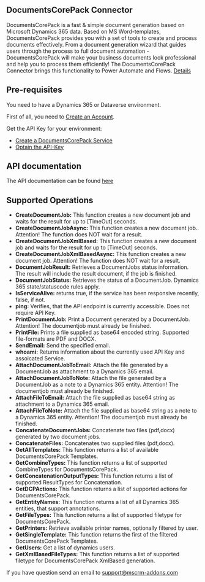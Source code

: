 ﻿

## DocumentsCorePack Connector
DocumentsCorePack is a fast & simple document generation based on Microsoft Dynamics 365 data.
Based on MS Word-templates, DocumentsCorePack provides you with a set of tools to create and process documents effectively. From a document generation wizard that guides users through the process to full document automation - DocumentsCorePack will make your business documents look professional and help you to process them efficiently!
The DocumentsCorePack Connector brings this functionality to Power Automate and Flows.
[Details](https://www.mscrm-addons.com/Products/DocumentsCorePack) 



## Pre-requisites

You need to have a Dynamics 365 or Dataverse environment. 

First of all, you need to [Create an Account](https://www.mscrm-addons.com/My-Account?returnurl=https%3A%2F%2Fwww.mscrm-addons.com%2FMy-Account).

Get the API Key for your environment:
- [Create a DocumentsCorePack Service](https://www.mscrm-addons.com/Products/DocumentsCorePack/ServiceConfiguration)
- [Optain the API-Key](https://www.mscrm-addons.com/Portals/0/Blog/DCP_CustomConnector_HowTo/c1_obtainAPIKey.PNG)


## API documentation
The API documentation can be found [here](https://support.mscrm-addons.com)


## Supported Operations

 - **CreateDocumentJob:** This function creates a new document job and waits for the result for up to [TimeOut] seconds.
 - **CreateDocumentJobAsync:** This function creates a new document job.. Attention! The function does NOT wait for a result.
 - **CreateDocumentJobXmlBased:** This function creates a new document job and waits for the result for up to [TimeOut] seconds.
 - **CreateDocumentJobXmlBasedAsync:** This function creates a new document job. Attention! The function does NOT wait for a result.
 - **DocumentJobResult:** Retrieves a DocumentJobs status information. The result will include the result document, if the job is finished.
 - **DocumentJobStatus:** Retrieves the status of a DocumentJob. Dynamics 365 state/statuscode rules apply.
 - **IsServiceAlive:** returns true, if the service has been responsive recently, false, if not.
 - **ping:** Verifies, that the API endpoint is currently accessible. Does not require API Key.
 - **PrintDocumentJob:** Print a Document generated by a DocumentJob. Attention! The documentjob must already be finished.
 - **PrintFile:** Prints a file supplied as base64 encoded string. Supported file-formats are PDF and DOCX.
 - **SendEmail:** Send the specified email.
 - **whoami:** Returns information about the currently used API Key and assoicated Service.
 - **AttachDocumentJobToEmail:** Attach the file generated by a DocumentJob as attachment to a Dynamics 365 email.
 - **AttachDocumentJobToNote:** Attach the file generated by a DocumentJob as a note to a Dynamics 365 entity. Attention! The documentjob must already be finished.
 - **AttachFileToEmail:** Attach the file supplied as base64 string as attachment to a Dynamics 365 email.
 - **AttachFileToNote:** Attach the file supplied as base64 string as a note to a Dynamics 365 entity. Attention! The documentjob must already be finished.
 - **ConcatenateDocumentJobs:** Concatenate two files (pdf,docx) generated by two document jobs.
 - **ConcatenateFiles:** Concatenates two supplied files (pdf,docx).
 - **GetAllTemplates:** This function returns a list of available DocumentsCorePack Templates.
 - **GetCombineTypes:** This function returns a list of supported CombineTypes for DocumentsCorePack.
 - **GetConcatenationOutputTypes:** This function returns a list of supported ResultTypes for Concatenation.
 - **GetDCPActions:** This function returns a list of supported actions for DocumentsCorePack.
 - **GetEntityNames:** This function returns a list of all Dynamics 365 entities, that support annotations.
 - **GetFileTypes:** This function returns a list of supported filetype for DocumentsCorePack.
 - **GetPrinters:** Retrieve available printer names, optionally filtered by user.
 - **GetSingleTemplate:** This function returns the first of the filtered DocumentsCorePack Templates.
 - **GetUsers:** Get a list of dynamics users.
 - **GetXmlBasedFileTypes:** This function returns a list of supported filetype for DocumentsCorePack XmlBased generation.
 

 If you have question send an email to support@mscrm-addons.com
